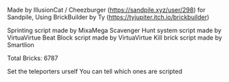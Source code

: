 Made by IllusionCat / Cheezburger (https://sandpile.xyz/user/298) for Sandpile, Using BrickBuilder by Ty (https://tyjupiter.itch.io/brickbuilder)

Sprinting script made by MixaMega
Scavenger Hunt system script made by VirtuaVirtue
Beat Block script made by VirtuaVirtue
Kill brick script made by Smartlion

Total Bricks: 6787

Set the teleporters urself
You can tell which ones are scripted
